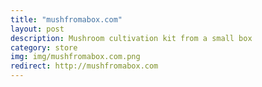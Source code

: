 ```yaml
---
title: "mushfromabox.com"
layout: post
description: Mushroom cultivation kit from a small box
category: store
img: img/mushfromabox.com.png
redirect: http://mushfromabox.com
---
```


